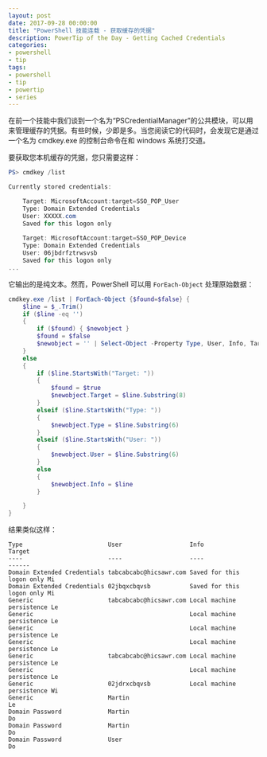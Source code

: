 ```yaml
---
layout: post
date: 2017-09-28 00:00:00
title: "PowerShell 技能连载 - 获取缓存的凭据"
description: PowerTip of the Day - Getting Cached Credentials
categories:
- powershell
- tip
tags:
- powershell
- tip
- powertip
- series
---
```

在前一个技能中我们谈到一个名为“PSCredentialManager”的公共模块，可以用来管理缓存的凭据。有些时候，少即是多。当您阅读它的代码时，会发现它是通过一个名为 cmdkey.exe 的控制台命令在和 windows 系统打交道。

要获取您本机缓存的凭据，您只需要这样：

```powershell
PS> cmdkey /list

Currently stored credentials:

    Target: MicrosoftAccount:target=SSO_POP_User
    Type: Domain Extended Credentials
    User: XXXXX.com
    Saved for this logon only
    
    Target: MicrosoftAccount:target=SSO_POP_Device
    Type: Domain Extended Credentials
    User: 06jbdrfztrwsvsb
    Saved for this logon only 
...
```

它输出的是纯文本。然而，PowerShell 可以用 `ForEach-Object` 处理原始数据：

```powershell
cmdkey.exe /list | ForEach-Object {$found=$false} {
    $line = $_.Trim()
    if ($line -eq '') 
    {
        if ($found) { $newobject }
        $found = $false
        $newobject = '' | Select-Object -Property Type, User, Info, Target
    }
    else
    {
        if ($line.StartsWith("Target: "))
        {
            $found = $true
            $newobject.Target = $line.Substring(8)
        }
        elseif ($line.StartsWith("Type: "))
        {
            $newobject.Type = $line.Substring(6)
        }
        elseif ($line.StartsWith("User: "))
        {
            $newobject.User = $line.Substring(6)
        }
        else
        {
            $newobject.Info = $line
        }

    }
}
```

结果类似这样：
     
    Type                        User                   Info                      Target
    ----                        ----                   ----                      ------
    Domain Extended Credentials tabcabcabc@hicsawr.com Saved for this logon only Mi
    Domain Extended Credentials 02jbqxcbqvsb           Saved for this logon only Mi
    Generic                     tabcabcabc@hicsawr.com Local machine persistence Le
    Generic                                            Local machine persistence Le
    Generic                                            Local machine persistence Le
    Generic                                            Local machine persistence Le
    Generic                     tabcabcabc@hicsawr.com Local machine persistence Le
    Generic                                            Local machine persistence Le
    Generic                     02jdrxcbqvsb           Local machine persistence Wi
    Generic                     Martin                                           Le
    Domain Password             Martin                                           Do
    Domain Password             Martin                                           Do
    Domain Password             User                                             Do

<!--本文国际来源：[Getting Cached Credentials](http://community.idera.com/powershell/powertips/b/tips/posts/getting-cached-credentials)-->
